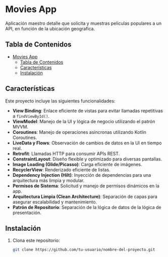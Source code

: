 # Movies App

Aplicación maestro detalle que solicita y muestras peliculas populares a un API, en función de la ubicación geografica.

## Tabla de Contenidos

- [Movies App](#movies-app)
    - [Tabla de Contenidos](#tabla-de-contenidos)
    - [Características](#características)
    - [Instalación](#instalación)

## Características

Este proyecto incluye las siguientes funcionalidades:

- **View Binding**: Enlace eficiente de vistas para evitar llamadas repetitivas a `findViewById()`.
- **ViewModel**: Manejo de la UI y lógica de negocio utilizando el patrón MVVM.
- **Coroutines**: Manejo de operaciones asíncronas utilizando Kotlin Coroutines.
- **LiveData y Flows**: Observación de cambios de datos en la UI en tiempo real.
- **Retrofit**: Llamadas HTTP para consumir APIs REST.
- **ConstraintLayout**: Diseño flexible y optimizado para diversas pantallas.
- **Image Loading (Glide/Picasso)**: Carga eficiente de imágenes.
- **RecyclerView**: Renderizado eficiente de listas.
- **Dependency Injection (Hilt)**: Inyección de dependencias para una arquitectura más limpia y modular.
- **Permisos de Sistema**: Solicitud y manejo de permisos dinámicos en la app.
- **Arquitectura Limpia (Clean Architecture)**: Separación de capas para asegurar escalabilidad y mantenimiento.
- **Patrón de Repositorio**: Separación de la lógica de datos de la lógica de presentación.

## Instalación

1. Clona este repositorio:
   ```bash
   git clone https://github.com/tu-usuario/nombre-del-proyecto.git
